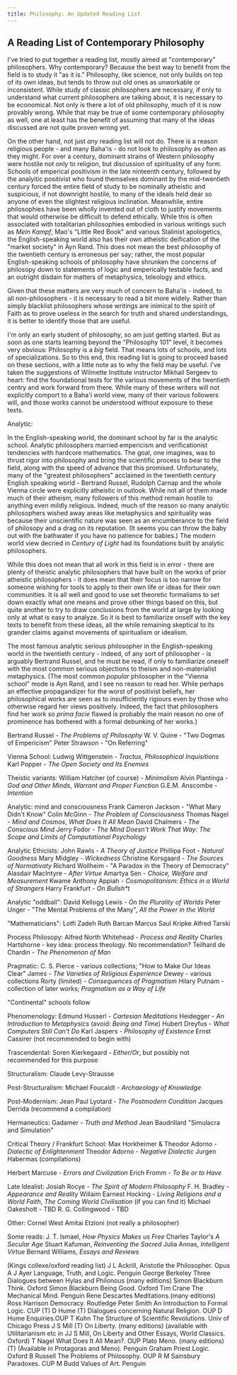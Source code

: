 ```yaml
---
title: Philosophy: An Updated Reading List
---
```

## A Reading List of Contemporary Philosophy

I've tried to put together a reading list, mostly aimed
at "contemporary" philosophers. Why contemporary? Because the best way
to benefit from the field is to study it "as it is." Philosophy, like
science, not only builds on top of its own ideas, but tends to throw
out old ones as unworkable or inconsistent. While study of classic
philosophers are necessary, if only to understand what current
philosophers are talking about, it is necessary to be economical. Not
only is there a lot of old philosophy, much of it is now provably
wrong. While that may be true of some contemporary philosophy as well,
one at least has the benefit of assuming that many of the ideas
discussed are not quite proven wrong yet.

On the other hand, not just _any_ reading list will not do. There is a
reason religious people - and many Baha'is - do not look to philosophy
as often as they might. For over a century, dominant strains of
Western philosophy were hostile not only to religion, but discussion
of spirituality of any form. Schools of emperical positivism in the
late ninteenth century, followed by the analyitic positivist who found
themselves dominant by the mid-twentieth century forced the entire
field of study to be nominally atheistic and suspicious, if not
downright hostile, to many of the ideals held dear so anyone of even
the slightest religious inclination. Meanwhile, entire philosophies
have been wholly invented out of cloth to justify movements that would
otherwise be difficult to defend ethically. While this is often
associated with totalitarian philosophies embodied in various writings
such as _Mein Kampf_, Mao's "Little Red Book" and various Stalinist
apologetics, the English-speaking world also has their own
atheistic deification of the "market society" in Ayn Rand. This does
not mean the best philosophy of the twentieth century is erroneous per
say; rather, the most popular English-speaking schools of philosophy
have shrunken the concerns of philosopy down to statements of logic
and emperically testable facts, and an outright disdain for matters of
metaphysics, teleology and ethics.

Given that these matters are very much of concern to Baha'is - indeed,
to all non-philosophers - it is necessary to read a bit more
widely. Rather than simply blacklist philosophers whose writings are
inimical to the spirit of Faith as to prove useless in the search for
truth and shared understandings, it is better to identify those that
are useful.

I'm only an early student of philosophy, so am just getting
started. But as soon as one starts learning beyond the "Philosophy
101" level, it becomes very obvious: Philosophy is a _big_ field. That
means lots of schools, and lots of specializations. So to this end,
this reading list is going to proceed based on these sections, with a
little note as to why the field may be useful. I've taken the
suggestions of Wilmette Institute instructor Mikhail Sergeev to heart:
find the foundational tests for the various movements of the twentieth
centry and work forward from there. While many of these writers will
not explicitly comport to a Baha'i world view, many of their various
followers will, and those works cannot be understood without exposure
to these texts.

Analytic:

In the English-speaking world, the dominant school by far is the
analytic school. Analytic philosophers married empericism and
verificationist tendencies with hardcore mathematics. The goal, one
imagines, was to thrust rigor into philosophy and bring the scientific
process to bear to the field, along with the speed of advance that
this promised. Unfortunately, many of the "greatest philosophers"
acclaimed in the twentieth century English speaking world - Bertrand
Russel, Rudolph Carnap and the whole Vienna circle were explicitly
atheistic in outlook. While not all of them made much of their
atheism, many followers of this method remain hostile to anything even
mildly religious. Indeed, much of the reason so many analytic
philosophers wished away areas like metaphysics and spirituality was
because their unscientific nature was seen as an encumberance to the
field of philosopy and a drag on its reputation.
(It seems you can throw the baby out with the bathwater if you
have no patience for babies.) The modern world view decried in
_Century of Light_ had its foundations built by analytic philosophers.

While this does not mean that all work in this field is in error -
there are plenty of theistic analytic philosophers that have built on
the works of prior atheistic philosophers - it does mean that their
focus is too narrow for someone wishing for tools to apply to their
own life or ideas for their own communities. It is all well and good
to use set theoretic formalisms to set down exactly what one means and
prove other things based on this, but quite another to try to draw
conclusions from the world at large by looking only at what is easy to
analyze. So it is best to familiarize onself with the key texts to
benefit from these ideas, all the while remaining skeptical to its grander
claims against movements of spiritualism or idealism.

The most famous analytic serious philosopher in the English-speaking
world in the twentieth century - indeed, of any sort of philosopher -
is arguably Bertrand Russel, and he must be read, if only to
familiarize oneself with the most common serious objections to theism
and non-materialist metaphysics. (The most common _popular_
philosopher in the "Vienna school" mode is Ayn Rand, and I see no
reason to read her. While perhaps an effective propagandizer for the
worst of positivist beliefs, her philosophical works are seen as to
insufficiently rigiours even by those who otherwise regard her views
positively. Indeed, the fact that philosophers find her work so *prima
facie* flawed is probably the main reason no one of prominence has bothered with a
formal debunking of her works.)

Bertrand Russel - _The Problems of Philosophy_
W. V. Quine - "Two Dogmas of Empericism"
Peter Strawson - "On Referring"

Vienna School:
Ludwig Wittgenstein - _Tractus_, _Philosophical Inquisitions_
Karl Popper - _The Open Society and Its Enemies_

Theistic variants:
William Hatcher (of course) - _Minimalism_
Alvin Plantinga - _God and Other Minds_, _Warrant and Proper Function_
G.E.M. Anscombe - _Intention_

Analytic: mind and consciousness
Frank Cameron Jackson - "What Mary Didn't Know"
Colin McGinn - _The Problem of Consciousness_
Thomas Nagel - _Mind and Cosmos_, _What Does It All Mean_
David Chalmers - _The Conscious Mind_
Jerry Fodor - _The Mind Doesn't Work That Way: The Scope and Limits of
Computational Psychology_

Analytic Ethicists:
John Rawls - _A Theory of Justice_
Phillipa Foot - _Natural Goodness_
Mary Midgley - _Wickedness_
Christine Korsgaard - _The Sources of Normativaty_
Richard Wollheim - "A Paradox in the Theory of Democracy"
Alasdair MacIntyre - _After Virtue_
Amartya Sen - _Choice, Welfare and Measurement_
Kwame Anthony Appiah - _Cosmopolitanism: Ethics in a World of Strangers_
Harry Frankfurt - _On Bullsh*t_

Analytic "oddball":
David Kellogg Lewis - _On the Plurality of Worlds_
Peter Unger - "The Mental Problems of the Many", _All the Power in the World_

"Mathematicians":
Lotfi Zadeh
Ruth Barcan Marcus
Saul Kripke
Alfred Tarski


Process Philosopy:
Alfred North Whitehead - _Process and Reality_
Charles Hartshorne - key idea: process theology. No recommendation?
Teilhard de Chardin - _The Phenomenon of Man_

Pragmatic:
C. S. Pierce - various collections; "How to Make Our Ideas Clear"
James - _The Varieties of Religious Experience_
Dewey - various collections
Rorty (limited) - _Consequences of Pragmatism_
Hilary Putnam - collection of later works; _Pragmatism as a Way of Life_

"Continental" schools follow

Phenomenology:
Edmund Husserl - _Cartesian Meditations_
Heidegger - _An Introduction to Metaphysics_ (avoid: _Being and Time_)
Hubert Dreyfus - _What Computers Still Can't Do_
Karl Jaspers - _Philosophy of Existence_
Ernst Cassirer (not recommended to begin with)

Trascendental:
Soren Kierkegaard - _Either/Or_, but possibly not recommended for this purpose

Structuralism:
Claude Levy-Strausse

Post-Structuralism:
Michael Foucaldt - _Archaeology of Knowledge_

Post-Modernism:
Jean Paul Lyotard - _The Postmodern Condition_
Jacques Derrida (recommend a compilation)

Hermaneutics:
Gadamer - _Truth and Method_
Jean Baudrillard "Simulacra and Simulation"

Critical Theory / Frankfurt School:
Max Horkheimer & Theodor Adorno - _Dialectic of Enlightenment_
Theodor Adorno - _Negative Dialectic_
Jurgen Habermas (compilations)

Herbert Marcuse - _Errors and Civilization_
Erich Fromm - _To Be or to Have_

Late Idealist:
Josiah Rocye - _The Spirit of Modern Philosophy_
F. H. Bradley - _Appearance and Reality_
Willaim Earnest Hocking - _Living Religions and a World Faith_, _The Coming World Civilisation_ (if you can find it)
Michael Oakeshott - TBD
R. G. Collingwood - TBD

Other:
Cornel West
Amitai Etzioni (not really a philosopher)

Some reads:
J. T. Ismael, _How Physics Makes us Free_
Charles Taylor's _A Secular Age_
Stuart Kafuman, _Reinventing the Sacred_
Julia Annas, _Intelligent Virtue_
Bernard Williams, _Essays and Reviews_

(Kings collexe/oxford reading list)
J L Ackrill, Aristotle the Philosopher. Opus
A J Ayer Language, Truth, and Logic. Penguin
George Berkeley Three Dialogues between Hylas and Philonous (many editions)
Simon Blackburn Think. Oxford
Simon Blackburn Being Good. Oxford
Tim Crane The Mechanical Mind. Penguin
Rene Descartes Meditations.(many editions)
Ross Harrison Democracy. Routledge
Peter Smith An Introduction to Formal Logic. CUP (T)
D Hume (T) Dialogues concerning Natural Religion. OUP
D Hume Enquiries.OUP
T Kuhn The Structure of Scientific Revolutions. Univ of Chicago Press
J S Mill (T) On Liberty. (many editions) (available with Utilitarianism etc in JJ S Mill, On Liberty and Other Essays, World Classics. Oxford)
T Nagel What Does It All Mean?. OUP
Plato Meno. (many editions)(T) (Available in Protagoras and Meno). Penguin
Graham Priest Logic. Oxford
B Russell The Problems of Philosophy. OUP
R M Sainsbury Paradoxes. CUP
M Budd Values of Art. Penguin

